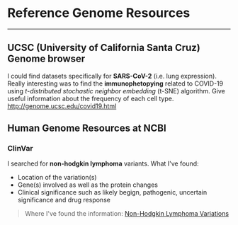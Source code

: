 # Reference Genome Resources 

---------

## UCSC (University of California Santa Cruz) Genome browser 
I could find datasets specifically for **SARS-CoV-2** (i.e. lung expression). Really interesting was to find the **immunophetopying** related to COVID-19 using _t-distributed stochastic neighbor embedding_ (t-SNE) algorithm. Give useful information about the frequency of each cell type. <http://genome.ucsc.edu/covid19.html>

## Human Genome Resources at NCBI
### ClinVar 
I searched for **non-hodgkin lymphoma** variants. What I've found: 
* Location of the variation(s)
* Gene(s) involved as well as the protein changes 
* Clinical significance such as likely begign, pathogenic, uncertain significance and drug response

> Where I've found the information: [Non-Hodgkin Lymphoma Variations](https://www.ncbi.nlm.nih.gov/clinvar?term=hodgkin%20lymphoma&cmd=correctspelling)

